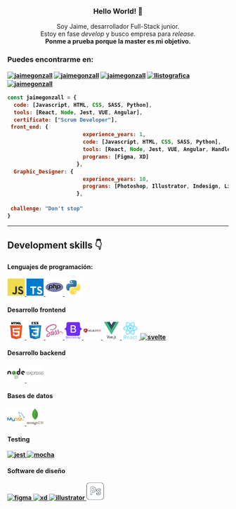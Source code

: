<h3 align="center">Hello World! 👋</h3>

<p align="center">
Soy Jaime, desarrollador Full-Stack junior.<br />
Estoy en fase <em>develop</em> y busco empresa para <em>release</em>.<br />
<strong>Ponme a prueba porque la master es mi objetivo.<strong>
</p>

### Puedes encontrarme en:
<a href="https://github.com/jaimegonzall" target="blank"><img align="center" src="https://cdn.jsdelivr.net/npm/simple-icons@3.0.1/icons/github.svg" alt="jaimegonzall" height="30" width="40" /></a>
<a href="https://linkedin.com/in/jaimegonzall" target="blank"><img align="center" src="https://cdn.jsdelivr.net/npm/simple-icons@3.0.1/icons/linkedin.svg" alt="jaimegonzall" height="30" width="40" /></a>
<a href="https://stackexchange.com/users/20929078/jaime-g-llist%c3%b3" target="blank"><img align="center" src="https://cdn.jsdelivr.net/npm/simple-icons@3.0.1/icons/stackoverflow.svg" alt="jaimegonzall" height="30" width="40" /></a>
<a href="https://instagram.com/llistografica" target="blank"><img align="center" src="https://cdn.jsdelivr.net/npm/simple-icons@3.0.1/icons/instagram.svg" alt="llistografica" height="30" width="40" /></a>
<a href="https://www.behance.net/jaimegonzall" target="blank"><img align="center" src="https://cdn.jsdelivr.net/npm/simple-icons@3.0.1/icons/behance.svg" alt="jaimegonzall" height="30" width="40" /></a>


```javascript
const jaimegonzall = {
  code: [Javascript, HTML, CSS, SASS, Python],
  tools: [React, Node, Jest, VUE, Angular],
  certificate: ["Scrum Developer"],
 front_end: {
                        experience_years: 1,
                        code: [Javascript, HTML, CSS, SASS, Python],
                        tools: [React, Node, Jest, VUE, Angular, Handlebars],
                        programs: [Figma, XD]
                      },
  Graphic_Designer: {
                        experience_years: 10,
                        programs: [Photoshop, Illustrator, Indesign, Lightroom]
                      },

 challenge: "Don't stop"
}
```



___
## Development skills 👇
#### Lenguajes de programación:
<a href="https://developer.mozilla.org/en-US/docs/Web/JavaScript" target="_blank"> <img src="https://raw.githubusercontent.com/devicons/devicon/master/icons/javascript/javascript-original.svg" alt="javascript" width="40" height="40"/> </a>
<a href="https://www.typescriptlang.org/" target="_blank"> <img src="https://raw.githubusercontent.com/devicons/devicon/master/icons/typescript/typescript-original.svg" alt="typescript" width="40" height="40"/> </a>
<a href="https://www.php.net" target="_blank"> <img src="https://raw.githubusercontent.com/devicons/devicon/master/icons/php/php-original.svg" alt="php" width="40" height="40"/> </a> 
<a href="https://www.python.org" target="_blank"> <img src="https://raw.githubusercontent.com/devicons/devicon/master/icons/python/python-original.svg" alt="python" width="40" height="40"/> </a>

#### Desarrollo frontend
<a href="https://www.w3.org/html/" target="_blank"> <img src="https://raw.githubusercontent.com/devicons/devicon/master/icons/html5/html5-original-wordmark.svg" alt="html5" width="40" height="40"/> </a>
<a href="https://www.w3schools.com/css/" target="_blank"> <img src="https://raw.githubusercontent.com/devicons/devicon/master/icons/css3/css3-original-wordmark.svg" alt="css3" width="40" height="40"/> </a>
<a href="https://sass-lang.com" target="_blank"> <img src="https://raw.githubusercontent.com/devicons/devicon/master/icons/sass/sass-original.svg" alt="sass" width="40" height="40"/> </a>
<a href="https://getbootstrap.com" target="_blank"> <img src="https://raw.githubusercontent.com/devicons/devicon/master/icons/bootstrap/bootstrap-plain-wordmark.svg" alt="bootstrap" width="40" height="40"/> </a>
<a href="https://angular.io" target="_blank"> <img src="https://raw.githubusercontent.com/devicons/devicon/master/icons/angularjs/angularjs-original-wordmark.svg" alt="angularjs" width="40" height="40"/> </a>
<a href="https://vuejs.org/" target="_blank"> <img src="https://raw.githubusercontent.com/devicons/devicon/master/icons/vuejs/vuejs-original-wordmark.svg" alt="vuejs" width="40" height="40"/> </a>
<a href="https://reactjs.org/" target="_blank"> <img src="https://raw.githubusercontent.com/devicons/devicon/master/icons/react/react-original-wordmark.svg" alt="react" width="40" height="40"/> </a>
<a href="https://svelte.dev" target="_blank"> <img src="https://upload.wikimedia.org/wikipedia/commons/1/1b/Svelte_Logo.svg" alt="svelte" width="40" height="40"/> </a>

#### Desarrollo backend
<a href="https://nodejs.org" target="_blank"> <img src="https://raw.githubusercontent.com/devicons/devicon/master/icons/nodejs/nodejs-original-wordmark.svg" alt="nodejs" width="40" height="40"/> </a>
<a href="https://expressjs.com" target="_blank"> <img src="https://raw.githubusercontent.com/devicons/devicon/master/icons/express/express-original-wordmark.svg" alt="express" width="40" height="40"/> </a>

#### Bases de datos
<a href="https://www.mysql.com/" target="_blank"> <img src="https://raw.githubusercontent.com/devicons/devicon/master/icons/mysql/mysql-original-wordmark.svg" alt="mysql" width="40" height="40"/> </a>
<a href="https://www.mongodb.com/" target="_blank"> <img src="https://raw.githubusercontent.com/devicons/devicon/master/icons/mongodb/mongodb-original-wordmark.svg" alt="mongodb" width="40" height="40"/> </a>

#### Testing
<a href="https://jestjs.io" target="_blank"> <img src="https://www.vectorlogo.zone/logos/jestjsio/jestjsio-icon.svg" alt="jest" width="40" height="40"/> </a>
<a href="https://mochajs.org" target="_blank"> <img src="https://www.vectorlogo.zone/logos/mochajs/mochajs-icon.svg" alt="mocha" width="40" height="40"/> </a>

#### Software de diseño
<a href="https://www.figma.com/" target="_blank"> <img src="https://www.vectorlogo.zone/logos/figma/figma-icon.svg" alt="figma" width="40" height="40"/> </a>
<a href="https://www.adobe.com/products/xd.html" target="_blank"> <img src="https://cdn.worldvectorlogo.com/logos/adobe-xd.svg" alt="xd" width="40" height="40"/> </a>
<a href="https://www.adobe.com/in/products/illustrator.html" target="_blank"> <img src="https://www.vectorlogo.zone/logos/adobe_illustrator/adobe_illustrator-icon.svg" alt="illustrator" width="40" height="40"/> </a>
<a href="https://www.photoshop.com/en" target="_blank"> <img src="https://raw.githubusercontent.com/devicons/devicon/master/icons/photoshop/photoshop-line.svg" alt="photoshop" width="40" height="40"/> </a>


<!--
**jaimegonzall/jaimegonzall** is a ✨ _special_ ✨ repository because its `README.md` (this file) appears on your GitHub profile.

Here are some ideas to get you started:

- 🔭 I’m currently working on ...
- 🌱 I’m currently learning ...
- 👯 I’m looking to collaborate on ...
- 🤔 I’m looking for help with ...
- 💬 Ask me about ...
- 📫 How to reach me: ...
- 😄 Pronouns: ...
- ⚡ Fun fact: ...
-->
